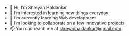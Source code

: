 - 👋 Hi, I’m Shreyan Haldankar
- 👀 I’m interested in learning new things everyday
- 🌱 I’m currently learning Web development
- 💞️ I’m looking to collaborate on a few innovative projects
- 📫 You can reach me at shreyanhaldankar@gmail.com

<!---
shreyan-haldankar/shreyan-haldankar is a ✨ special ✨ repository because its `README.md` (this file) appears on your GitHub profile.
You can click the Preview link to take a look at your changes.
--->
